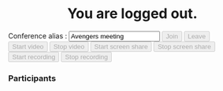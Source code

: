 <html>
<style>
#name-message{
   text-align: center;
}

</style>
<head>
    <meta http-equiv="Content-Type" content="text/html; charset=utf-8">
    <title>Basic Web Video Conference Application</title>
    <script src="https://unpkg.com/@voxeet/voxeet-web-sdk@2.2.2" type="text/javascript"></script>
    <script src="./scripts/ui.js" type="text/javascript"></script>
</head>

<body>
    <div id="app">
        <h1 id="name-message">You are logged out.</h1>
        <!-- Add the input and the button after h1 -->
        <div id="form">
            <label>Conference alias :</label>
            <input id="alias-input" value="Avengers meeting" />
            <button id="join-btn" disabled>Join</button>
            <button id="leave-btn" disabled>Leave</button>
        </div>
        <div id="actions">
            <button id="start-video-btn" disabled>Start video</button>
            <button id="stop-video-btn" disabled>Stop video</button>
            <button id="start-screenshare-btn" disabled>Start screen share</button>
            <button id="stop-screenshare-btn" disabled>Stop screen share</button>
        </div>
        <div id="recording">
            <button id="start-recording-btn" disabled>Start recording</button>
            <button id="stop-recording-btn" disabled>Stop recording</button>
            <p id="record-status"></p>
        </div>
        <div id="participants">
            <h3>Participants</h3>
            <ul id="participants-list"></ul>
        </div>
        <div id="video-container"></div>
        <div id="screenshare-container"></div>
    </div>
    <script type="text/javascript" src="./scripts/client.js"></script>
</body>

</html>
